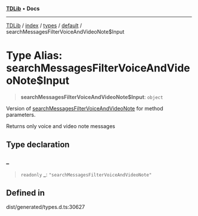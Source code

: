 [**TDLib**](../../../../../../README.md) • **Docs**

***

[TDLib](../../../../../../modules.md) / [index](../../../../../README.md) / [types](../../../README.md) / [default](../README.md) / searchMessagesFilterVoiceAndVideoNote$Input

# Type Alias: searchMessagesFilterVoiceAndVideoNote$Input

> **searchMessagesFilterVoiceAndVideoNote$Input**: `object`

Version of [searchMessagesFilterVoiceAndVideoNote](searchMessagesFilterVoiceAndVideoNote.md) for method parameters.

Returns only voice and video note messages

## Type declaration

### \_

> `readonly` **\_**: `"searchMessagesFilterVoiceAndVideoNote"`

## Defined in

dist/generated/types.d.ts:30627
